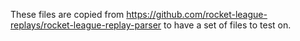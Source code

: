 These files are copied from https://github.com/rocket-league-replays/rocket-league-replay-parser to have a set of files to test on.
